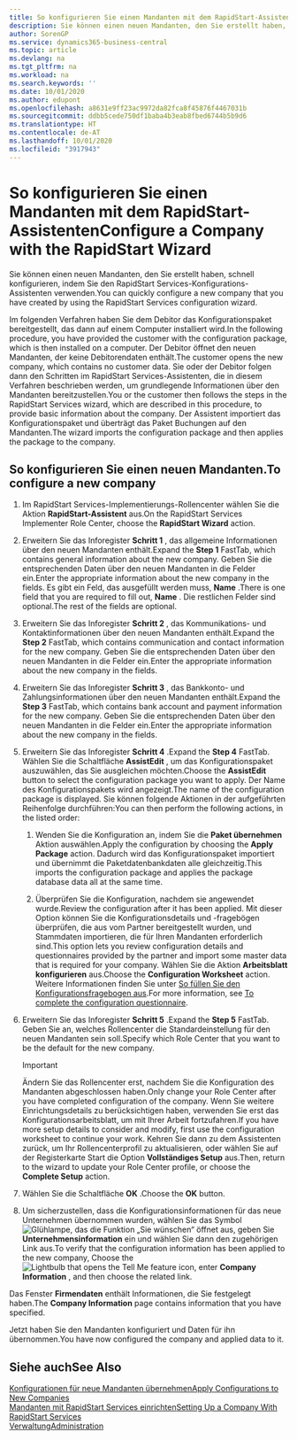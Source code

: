 ```yaml
---
title: So konfigurieren Sie einen Mandanten mit dem RapidStart-Assistenten | Microsoft Docs
description: Sie können einen neuen Mandanten, den Sie erstellt haben, schnell konfigurieren, indem Sie den RapidStart Services-Konfigurations-Assistenten verwenden.
author: SorenGP
ms.service: dynamics365-business-central
ms.topic: article
ms.devlang: na
ms.tgt_pltfrm: na
ms.workload: na
ms.search.keywords: ''
ms.date: 10/01/2020
ms.author: edupont
ms.openlocfilehash: a8631e9ff23ac9972da82fca8f45876f4467031b
ms.sourcegitcommit: ddbb5cede750df1baba4b3eab8fbed6744b5b9d6
ms.translationtype: HT
ms.contentlocale: de-AT
ms.lasthandoff: 10/01/2020
ms.locfileid: "3917943"
---
```

# <a name="configure-a-company-with-the-rapidstart-wizard"></a><span data-ttu-id="c0920-103">So konfigurieren Sie einen Mandanten mit dem RapidStart-Assistenten</span><span class="sxs-lookup"><span data-stu-id="c0920-103">Configure a Company with the RapidStart Wizard</span></span>
<span data-ttu-id="c0920-104">Sie können einen neuen Mandanten, den Sie erstellt haben, schnell konfigurieren, indem Sie den RapidStart Services-Konfigurations-Assistenten verwenden.</span><span class="sxs-lookup"><span data-stu-id="c0920-104">You can quickly configure a new company that you have created by using the RapidStart Services configuration wizard.</span></span>

<span data-ttu-id="c0920-105">Im folgenden Verfahren haben Sie dem Debitor das Konfigurationspaket bereitgestellt, das dann auf einem Computer installiert wird.</span><span class="sxs-lookup"><span data-stu-id="c0920-105">In the following procedure, you have provided the customer with the configuration package, which is then installed on a computer.</span></span> <span data-ttu-id="c0920-106">Der Debitor öffnet den neuen Mandanten, der keine Debitorendaten enthält.</span><span class="sxs-lookup"><span data-stu-id="c0920-106">The customer opens the new company, which contains no customer data.</span></span> <span data-ttu-id="c0920-107">Sie oder der Debitor folgen dann den Schritten im RapidStart Services-Assistenten, die in diesem Verfahren beschrieben werden, um grundlegende Informationen über den Mandanten bereitzustellen.</span><span class="sxs-lookup"><span data-stu-id="c0920-107">You or the customer then follows the steps in the RapidStart Services wizard, which are described in this procedure, to provide basic information about the company.</span></span> <span data-ttu-id="c0920-108">Der Assistent importiert das Konfigurationspaket und überträgt das Paket Buchungen auf den Mandanten.</span><span class="sxs-lookup"><span data-stu-id="c0920-108">The wizard imports the configuration package and then applies the package to the company.</span></span>  

## <a name="to-configure-a-new-company"></a><span data-ttu-id="c0920-109">So konfigurieren Sie einen neuen Mandanten.</span><span class="sxs-lookup"><span data-stu-id="c0920-109">To configure a new company</span></span>  
1. <span data-ttu-id="c0920-110">Im RapidStart Services-Implementierungs-Rollencenter wählen Sie die Aktion **RapidStart-Assistent** aus.</span><span class="sxs-lookup"><span data-stu-id="c0920-110">On the RapidStart Services Implementer Role Center, choose the **RapidStart Wizard** action.</span></span>  
2. <span data-ttu-id="c0920-111">Erweitern Sie das Inforegister **Schritt 1** , das allgemeine Informationen über den neuen Mandanten enthält.</span><span class="sxs-lookup"><span data-stu-id="c0920-111">Expand the **Step 1** FastTab, which contains general information about the new company.</span></span> <span data-ttu-id="c0920-112">Geben Sie die entsprechenden Daten über den neuen Mandanten in die Felder ein.</span><span class="sxs-lookup"><span data-stu-id="c0920-112">Enter the appropriate information about the new company in the fields.</span></span> <span data-ttu-id="c0920-113">Es gibt ein Feld, das ausgefüllt werden muss, **Name** .</span><span class="sxs-lookup"><span data-stu-id="c0920-113">There is one field that you are required to fill out, **Name** .</span></span> <span data-ttu-id="c0920-114">Die restlichen Felder sind optional.</span><span class="sxs-lookup"><span data-stu-id="c0920-114">The rest of the fields are optional.</span></span>  
3. <span data-ttu-id="c0920-115">Erweitern Sie das Inforegister **Schritt 2** , das Kommunikations- und Kontaktinformationen über den neuen Mandanten enthält.</span><span class="sxs-lookup"><span data-stu-id="c0920-115">Expand the **Step 2** FastTab, which contains communication and contact information for the new company.</span></span> <span data-ttu-id="c0920-116">Geben Sie die entsprechenden Daten über den neuen Mandanten in die Felder ein.</span><span class="sxs-lookup"><span data-stu-id="c0920-116">Enter the appropriate information about the new company in the fields.</span></span>
4. <span data-ttu-id="c0920-117">Erweitern Sie das Inforegister **Schritt 3** , das Bankkonto- und Zahlungsinformationen über den neuen Mandanten enthält.</span><span class="sxs-lookup"><span data-stu-id="c0920-117">Expand the **Step 3** FastTab, which contains bank account and payment information for the new company.</span></span> <span data-ttu-id="c0920-118">Geben Sie die entsprechenden Daten über den neuen Mandanten in die Felder ein.</span><span class="sxs-lookup"><span data-stu-id="c0920-118">Enter the appropriate information about the new company in the fields.</span></span>  
5. <span data-ttu-id="c0920-119">Erweitern Sie das Inforegister **Schritt 4** .</span><span class="sxs-lookup"><span data-stu-id="c0920-119">Expand the **Step 4** FastTab.</span></span> <span data-ttu-id="c0920-120">Wählen Sie die Schaltfläche **AssistEdit** , um das Konfigurationspaket auszuwählen, das Sie ausgleichen möchten.</span><span class="sxs-lookup"><span data-stu-id="c0920-120">Choose the **AssistEdit** button to select the configuration package you want to apply.</span></span> <span data-ttu-id="c0920-121">Der Name des Konfigurationspakets wird angezeigt.</span><span class="sxs-lookup"><span data-stu-id="c0920-121">The name of the configuration package is displayed.</span></span> <span data-ttu-id="c0920-122">Sie können folgende Aktionen in der aufgeführten Reihenfolge durchführen:</span><span class="sxs-lookup"><span data-stu-id="c0920-122">You can then perform the following actions, in the listed order:</span></span>  

    1. <span data-ttu-id="c0920-123">Wenden Sie die Konfiguration an, indem Sie die **Paket übernehmen** Aktion auswählen.</span><span class="sxs-lookup"><span data-stu-id="c0920-123">Apply the configuration by choosing the **Apply Package** action.</span></span> <span data-ttu-id="c0920-124">Dadurch wird das Konfigurationspaket importiert und übernimmt die Paketdatenbankdaten alle gleichzeitig.</span><span class="sxs-lookup"><span data-stu-id="c0920-124">This imports the configuration package and applies the package database data all at the same time.</span></span>  

    2. <span data-ttu-id="c0920-125">Überprüfen Sie die Konfiguration, nachdem sie angewendet wurde.</span><span class="sxs-lookup"><span data-stu-id="c0920-125">Review the configuration after it has been applied.</span></span> <span data-ttu-id="c0920-126">Mit dieser Option können Sie die Konfigurationsdetails und -fragebögen überprüfen, die aus vom Partner bereitgestellt wurden, und Stammdaten importieren, die für Ihren Mandanten erforderlich sind.</span><span class="sxs-lookup"><span data-stu-id="c0920-126">This option lets you review configuration details and questionnaires provided by the partner and import some master data that is required for your company.</span></span> <span data-ttu-id="c0920-127">Wählen Sie die Aktion **Arbeitsblatt konfigurieren** aus.</span><span class="sxs-lookup"><span data-stu-id="c0920-127">Choose the **Configuration Worksheet** action.</span></span> <span data-ttu-id="c0920-128">Weitere Informationen finden Sie unter [So füllen Sie den Konfigurationsfragebogen aus](admin-gather-customer-setup-values.md#to-complete-the-configuration-questionnaire).</span><span class="sxs-lookup"><span data-stu-id="c0920-128">For more information, see [To complete the configuration questionnaire](admin-gather-customer-setup-values.md#to-complete-the-configuration-questionnaire).</span></span>  

6. <span data-ttu-id="c0920-129">Erweitern Sie das Inforegister **Schritt 5** .</span><span class="sxs-lookup"><span data-stu-id="c0920-129">Expand the **Step 5** FastTab.</span></span> <span data-ttu-id="c0920-130">Geben Sie an, welches Rollencenter die Standardeinstellung für den neuen Mandanten sein soll.</span><span class="sxs-lookup"><span data-stu-id="c0920-130">Specify which Role Center that you want to be the default for the new company.</span></span>  

    > [!IMPORTANT]  
    >  <span data-ttu-id="c0920-131">Ändern Sie das Rollencenter erst, nachdem Sie die Konfiguration des Mandanten abgeschlossen haben.</span><span class="sxs-lookup"><span data-stu-id="c0920-131">Only change your Role Center after you have completed configuration of the company.</span></span> <span data-ttu-id="c0920-132">Wenn Sie weitere Einrichtungsdetails zu berücksichtigen haben, verwenden Sie erst das Konfigurationsarbeitsblatt, um mit Ihrer Arbeit fortzufahren.</span><span class="sxs-lookup"><span data-stu-id="c0920-132">If you have more setup details to consider and modify, first use the configuration worksheet to continue your work.</span></span> <span data-ttu-id="c0920-133">Kehren Sie dann zu dem Assistenten zurück, um Ihr Rollencenterprofil zu aktualisieren, oder wählen Sie auf der Registerkarte Start die Option **Vollständiges Setup** aus.</span><span class="sxs-lookup"><span data-stu-id="c0920-133">Then, return to the wizard to update your Role Center profile, or choose the **Complete Setup** action.</span></span>

7. <span data-ttu-id="c0920-134">Wählen Sie die Schaltfläche **OK** .</span><span class="sxs-lookup"><span data-stu-id="c0920-134">Choose the **OK** button.</span></span>  
8. <span data-ttu-id="c0920-135">Um sicherzustellen, dass die Konfigurationsinformationen für das neue Unternehmen übernommen wurden, wählen Sie das Symbol ![Glühlampe, das die Funktion „Sie wünschen“ öffnet](media/ui-search/search_small.png "Tell Me-Funktion") aus, geben Sie **Unternehmensinformation** ein und wählen Sie dann den zugehörigen Link aus.</span><span class="sxs-lookup"><span data-stu-id="c0920-135">To verify that the configuration information has been applied to the new company, Choose the ![Lightbulb that opens the Tell Me feature](media/ui-search/search_small.png "Tell me what you want to do") icon, enter **Company Information** , and then choose the related link.</span></span>

<span data-ttu-id="c0920-136">Das Fenster **Firmendaten** enthält Informationen, die Sie festgelegt haben.</span><span class="sxs-lookup"><span data-stu-id="c0920-136">The **Company Information** page contains information that you have specified.</span></span>   

<span data-ttu-id="c0920-137">Jetzt haben Sie den Mandanten konfiguriert und Daten für ihn übernommen.</span><span class="sxs-lookup"><span data-stu-id="c0920-137">You have now configured the company and applied data to it.</span></span>  

## <a name="see-also"></a><span data-ttu-id="c0920-138">Siehe auch</span><span class="sxs-lookup"><span data-stu-id="c0920-138">See Also</span></span>  
[<span data-ttu-id="c0920-139">Konfigurationen für neue Mandanten übernehmen</span><span class="sxs-lookup"><span data-stu-id="c0920-139">Apply Configurations to New Companies</span></span>](admin-apply-configuration-to-new-companies.md)  
[<span data-ttu-id="c0920-140">Mandanten mit RapidStart Services einrichten</span><span class="sxs-lookup"><span data-stu-id="c0920-140">Setting Up a Company With RapidStart Services</span></span>](admin-set-up-a-company-with-rapidstart.md)  
[<span data-ttu-id="c0920-141">Verwaltung</span><span class="sxs-lookup"><span data-stu-id="c0920-141">Administration</span></span>](admin-setup-and-administration.md)
